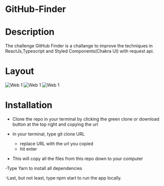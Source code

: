 # GitHub-Finder

# Description 

The challenge GitHub Finder is a challange to improve the techniques in ReactJs,Typescript and Styled Components(Chakra UI) with request api.

# Layout

![Web 1](https://github.com/darlanbbs/imgs/blob/main/githubFinder/image1.png) 
![Web 1](https://github.com/darlanbbs/imgs/blob/main/githubFinder/image2.png) 
![Web 1](https://github.com/darlanbbs/imgs/blob/main/githubFinder/errorImage.png) 

# Installation

- Clone the repo in your terminal by clicking the green clone or download button at the top right and copying the url

- In your terminal, type git clone URL
  - replace URL with the url you copied
  - hit enter


- This will copy all the files from this repo down to your computer

-Type Yarn to install all dependencies

-Last, but not least, type npm start to run the app locally.


